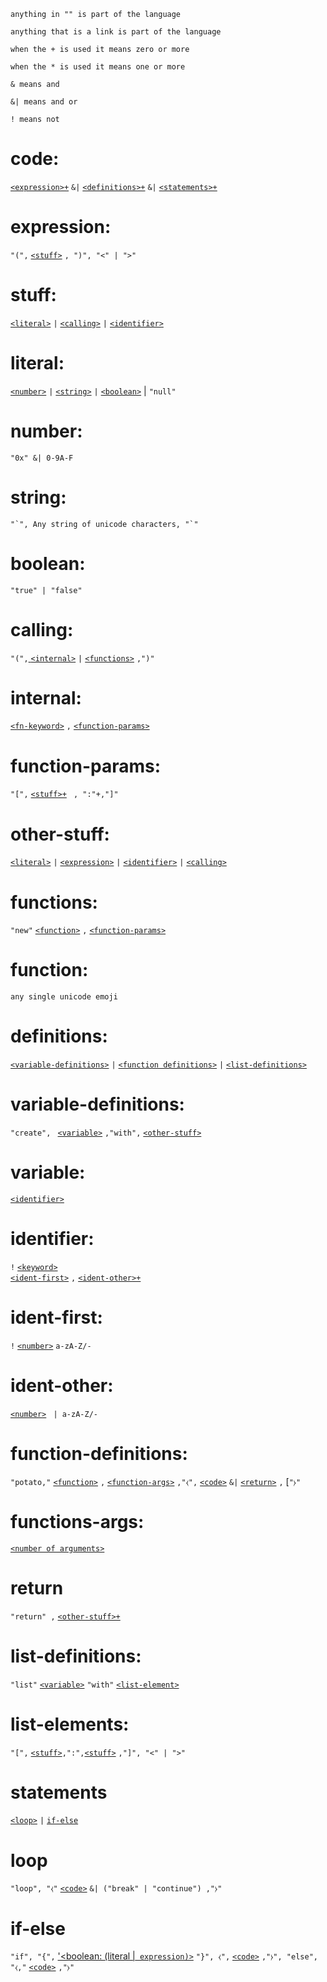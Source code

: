 `anything in "" is part of the language`
<br>

`anything that is a link is part of the language`
<br>

`when the + is used it means zero or more` 
<br>

`when the * is used it means one or more`
<br>

`& means and`
<br>

`&| means and or`
<br>

`! means not`
<br>

# code:
[`<expression>+`](#expression)   `&|`  [`<definitions>+`](#definitions) `&|` [`<statements>+`](#statements)

# expression:
`"(",` [`<stuff>`](#stuff) `, ")", "<" | ">"` 

# stuff:
[`<literal>`](#literal) `|` [`<calling>`](#calling) `|` [`<identifier>`](#identifier)
# literal:
[`<number>`](#number) `|` [`<string>`](#string) `|` [`<boolean>`](#boolean) | `"null"`

# number:
`"0x" &| 0-9A-F`

# string:
``"`", Any string of unicode characters, "`"  ``

# boolean:
`"true" | "false"`

# calling:
`"(",`[ `<internal>`](#internal) `|` [`<functions>`](#functions) `,")"`

# internal: 
[`<fn-keyword>`](#fn-keywords) `,` [`<function-params>`](#function-params)

# function-params: 
`"[",` [`<stuff>+`](#other-stuff) ` , ":"+,"]"`

# other-stuff:
[`<literal>`](#literal) `|` [`<expression>`](#expression) `|` [`<identifier>`](#identifier) `|` [`<calling>`](#calling)

# functions:
`"new"` [`<function>`](#function) `,` [`<function-params>`](#function-params)

# function: 
`any single unicode emoji`

# definitions:
[`<variable-definitions>`](#variable-definitions) `|` [`<function definitions>`](#function-definitions) `|` [`<list-definitions>`](#list-definitions) 

# variable-definitions:
`"create", ` [`<variable>`](#variable) `,"with",` [`<other-stuff>`](#other-stuff)

# variable:
[`<identifier>`](#identifier)

# identifier:
`!` [`<keyword>`](#keyword)
<br>
[`<ident-first>`](#ident-first) `,` [`<ident-other>+`](#ident-other)

# ident-first:
`!` [`<number>`](#number) `a-zA-Z/-`

# ident-other:
[`<number>`](#number) ` | a-zA-Z/-`

# function-definitions:
`"potato,"` [`<function>`](#function) `,` [`<function-args>`](#functions-args) `,"⧼",` [`<code>`](#code) `&|` [`<return>`](#return) `,` [`"⧽"`

# functions-args:
[`<number of arguments>`](#number) 

# return
`"return" ,` [`<other-stuff>+`](#other-stuff)
# list-definitions:
`"list"` [`<variable>`](#variable) `"with"` [`<list-element>`](#list-elements)

# list-elements:
`"[",` [`<stuff>`](#other-stuff)`,":",`[`<stuff>`](#other-stuff) `,"]", "<" | ">"`

# statements
[`<loop>`](#loop) `|` [`if-else`](#if-else)

# loop 
`"loop", "⧼"` [`<code>`](#code) `&| ("break" | "continue") ,"⧽"`

# if-else
`"if", "{",` ['<boolean: ](#boolean) [(literal |](#literal)[` expression)>`](#expression) `"}", ⧼",` [`<code>`](#code) `,"⧽",
"else", "⧼,"` [`<code>`](#code) `,"⧽"`